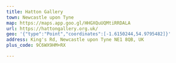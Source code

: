 ```yaml
---
title: Hatton Gallery
town: Newcastle upon Tyne
map: https://maps.app.goo.gl/HHGXQuUQMtiRRDALA
url: https://hattongallery.org.uk/
geo: '{"type":"Point","coordinates":[-1.6150244,54.9795482]}'
address: King's Rd, Newcastle upon Tyne NE1 8QB, UK
plus_code: 9C6WX9HM+RX

---
```


